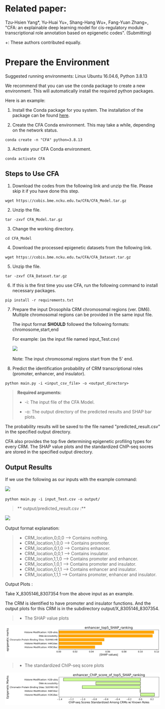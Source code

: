 # Related paper:
Tzu-Hsien Yang*, Yu-Huai Yu+, Shang-Hang Wu+, Fang-Yuan Zhang+, "CFA: an explainable deep learning model for cis-regulatory module transcriptional role annotation based on epigenetic codes". (Submitting)

+: These authors contributed equally.

# Prepare the Environment

Suggested running environments: Linux Ubuntu 16.04.6, Python 3.8.13

We recommend that you can use the conda package to create a new environment. This will automatically install the required python packages. 

Here is an example: 

1. Install the Conda package for you system. The installation of the package can be found <a href="https://docs.conda.io/projects/conda/en/latest/user-guide/install/index.html">here</a>. 

2. Create the CFA Conda environment. This may take a while, depending on the network status.

```
conda create -n "CFA" python=3.8.13
```

3. Activate your CFA Conda environment. 

```
conda activate CFA
```

## **Steps to Use CFA**

1. Download the codes from the following link and unzip the file. Please skip it if you have done this step.

```
wget https://cobis.bme.ncku.edu.tw/CFA/CFA_Model.tar.gz
```

2. Unzip the file.

```
tar -zxvf CFA_Model.tar.gz
```

3. Change the working directory.

```
cd CFA_Model
```

4. Download the processed epigenetic datasets from the following link.

```
wget https://cobis.bme.ncku.edu.tw/CFA/CFA_Dataset.tar.gz
```

5. Unzip the file.

```
tar -zxvf CFA_Dataset.tar.gz
```

6. If this is the first time you use CFA, run the following command to install necessary packages. 

```
pip install -r requirements.txt
```

7. Prepare the input Drosophila CRM chromosomal regions (ver. DM6).
   Multiple chromosomal regions can be provided in the same input file.
   
   The input format **SHOULD** followed the following formats:
   chromosome,start,end
   
   For example: (as the input file named input_Test.csv) 
   
   ![](https://i.imgur.com/hG5yhr3.png)
   
   Note: The input chromosomal regions start from the 5' end.

8. Predict the identification probability of CRM transcriptional roles (promoter, enhancer, and insulator).

```
python main.py -i <input_csv_file> -o <output_directory>
```
>**Required arguments:**
>
>* -i: The input file of the CFA Model.
>
>* -o: The output directory of the predicted results and SHAP bar plots.

   The probability results will be saved to the file named "predicted_result.csv" in the specified output directory.
   
   CFA also provides the top five determining epigenetic profiling types for every CRM. The SHAP value plots and the standardized ChIP-seq socres are stored in the specified output directory.

## Output Results
If we use the following as our inputs with the example command:

![](https://i.imgur.com/37L3zry.png)

```
python main.py -i input_Test.csv -o output/
```

>** output/predicted_result.csv :**

![](https://i.imgur.com/8Hv0RmR.png)

Output format explanation:
>* CRM_location,0,0,0 --> Contains nothing.
>* CRM_location,1,0,0 --> Contains promoter.
>* CRM_location,0,1,0 --> Contains enhancer.
>* CRM_location,0,0,1 --> Contains insulator.
>* CRM_location,1,1,0 --> Contains promoter and enhancer.
>* CRM_location,1,0,1 --> Contains promoter and insulator.
>* CRM_location,0,1,1 --> Contains enhancer and insulator.
>* CRM_location,1,1,1 --> Contains promoter, enhancer and insulator.

Output Plots :

Take X\_8305146_8307354 from the above input as an example.

The CRM is identified to have promoter and insulator functions. And the output plots for this CRM is in the subdirectory output/X\_8305146_8307354.



>* The SHAP value plots
>
![](SHAP.jpg)
>* The standardized ChIP-seq score plots
>
![](Scores.jpg)
